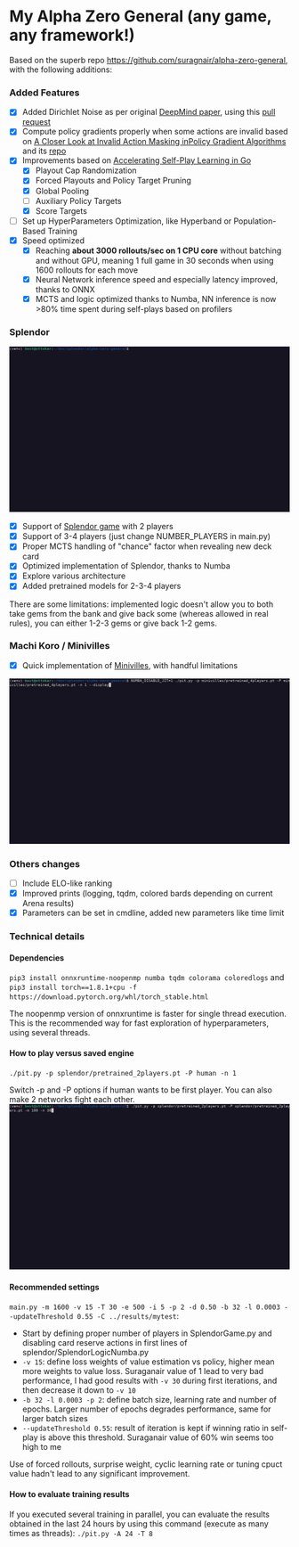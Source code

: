 # My Alpha Zero General (any game, any framework!)

Based on the superb repo https://github.com/suragnair/alpha-zero-general, with the following additions:

### Added Features

* [x] Added Dirichlet Noise as per original [DeepMind paper](https://www.nature.com/articles/nature24270.epdf), using this [pull request](https://github.com/suragnair/alpha-zero-general/pull/186)
* [x] Compute policy gradients properly when some actions are invalid based on [A Closer Look at Invalid Action Masking inPolicy Gradient Algorithms](https://arxiv.org/pdf/2006.14171.pdf) and its [repo](https://github.com/vwxyzjn/invalid-action-masking)
* [x] Improvements based on [Accelerating Self-Play Learning in Go](https://arxiv.org/pdf/1902.10565.pdf)
  * [x] Playout Cap Randomization
  * [x] Forced Playouts and Policy Target Pruning
  * [x] Global Pooling
  * [ ] Auxiliary Policy Targets
  * [x] Score Targets
* [ ] Set up HyperParameters Optimization, like Hyperband or Population-Based Training
* [x] Speed optimized
  * [x] Reaching **about 3000 rollouts/sec on 1 CPU core** without batching and without GPU, meaning 1 full game in 30 seconds when using 1600 rollouts for each move
  * [x] Neural Network inference speed and especially latency improved, thanks to ONNX 
  * [x] MCTS and logic optimized thanks to Numba, NN inference is now >80% time spent during self-plays based on profilers

### Splendor

![Sample game of Splendor](splendor/sample_game.gif)

* [x] Support of [Splendor game](https://en.wikipedia.org/wiki/Splendor_(game)) with 2 players
* [x] Support of 3-4 players (just change NUMBER_PLAYERS in main.py)
* [x] Proper MCTS handling of "chance" factor when revealing new deck card
* [x] Optimized implementation of Splendor, thanks to Numba
* [x] Explore various architecture
* [x] Added pretrained models for 2-3-4 players

There are some limitations: implemented logic doesn't allow you to both take gems from the bank and give back some (whereas allowed in real rules), you can either 1-2-3 gems or give back 1-2 gems.

### Machi Koro / Minivilles
* [x] Quick implementation of [Minivilles](https://en.wikipedia.org/wiki/Machi_Koro), with handful limitations

![Sample game of Minivilles with 4 players](minivilles/sample_game.gif)

### Others changes

* [ ] Include ELO-like ranking
* [x] Improved prints (logging, tqdm, colored bards depending on current Arena results)
* [x] Parameters can be set in cmdline, added new parameters like time limit

### Technical details
#### Dependencies
`pip3 install onnxruntime-noopenmp numba tqdm colorama coloredlogs`
and
`pip3 install torch==1.8.1+cpu -f https://download.pytorch.org/whl/torch_stable.html`

The noopenmp version of onnxruntime is faster for single thread execution. This is the recommended way for fast exploration of hyperparameters, using several threads.

#### How to play versus saved engine
`./pit.py -p splendor/pretrained_2players.pt -P human -n 1`

Switch -p and -P options if human wants to be first player. You can also make 2 networks fight each other.
![2 networks fighting](splendor/many_games.gif)

#### Recommended settings
`main.py -m 1600 -v 15 -T 30 -e 500 -i 5 -p 2 -d 0.50 -b 32 -l 0.0003 --updateThreshold 0.55 -C ../results/mytest`:

* Start by defining proper number of players in SplendorGame.py and disabling card reserve actions in first lines of splendor/SplendorLogicNumba.py
* `-v 15`: define loss weights of value estimation vs policy, higher mean more weights to value loss. Suraganair value of 1 lead to very bad performance, I had good results with `-v 30` during first iterations, and then decrease it down to `-v 10`
* `-b 32 -l 0.0003 -p 2`: define batch size, learning rate and number of epochs. Larger number of epochs degrades performance, same for larger batch sizes
* `--updateThreshold 0.55`: result of iteration is kept if winning ratio in self-play is above this threshold. Suraganair value of 60% win seems too high to me

Use of forced rollouts, surprise weight, cyclic learning rate or tuning cpuct value hadn't lead to any significant improvement.

#### How to evaluate training results
If you executed several training in parallel, you can evaluate the results obtained in the last 24 hours by using this command (execute as many times as threads):
`./pit.py -A 24 -T 8`
